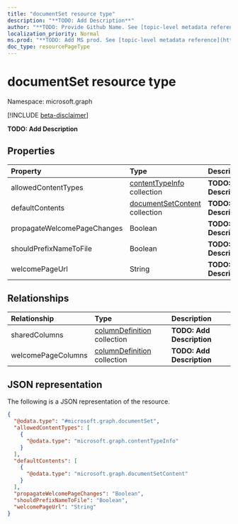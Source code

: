 ```yaml
---
title: "documentSet resource type"
description: "**TODO: Add Description**"
author: "**TODO: Provide Github Name. See [topic-level metadata reference](https://msgo.azurewebsites.net/add/document/guidelines/metadata.html#topic-level-metadata)**"
localization_priority: Normal
ms.prod: "**TODO: Add MS prod. See [topic-level metadata reference](https://msgo.azurewebsites.net/add/document/guidelines/metadata.html#topic-level-metadata)**"
doc_type: resourcePageType
---
```


# documentSet resource type

Namespace: microsoft.graph

[!INCLUDE [beta-disclaimer](../../includes/beta-disclaimer.md)]

**TODO: Add Description**

## Properties
|Property|Type|Description|
|:---|:---|:---|
|allowedContentTypes|[contentTypeInfo](../resources/contenttypeinfo.md) collection|**TODO: Add Description**|
|defaultContents|[documentSetContent](../resources/documentsetcontent.md) collection|**TODO: Add Description**|
|propagateWelcomePageChanges|Boolean|**TODO: Add Description**|
|shouldPrefixNameToFile|Boolean|**TODO: Add Description**|
|welcomePageUrl|String|**TODO: Add Description**|

## Relationships
|Relationship|Type|Description|
|:---|:---|:---|
|sharedColumns|[columnDefinition](../resources/columndefinition.md) collection|**TODO: Add Description**|
|welcomePageColumns|[columnDefinition](../resources/columndefinition.md) collection|**TODO: Add Description**|

## JSON representation
The following is a JSON representation of the resource.
<!-- {
  "blockType": "resource",
  "@odata.type": "microsoft.graph.documentSet"
}
-->
``` json
{
  "@odata.type": "#microsoft.graph.documentSet",
  "allowedContentTypes": [
    {
      "@odata.type": "microsoft.graph.contentTypeInfo"
    }
  ],
  "defaultContents": [
    {
      "@odata.type": "microsoft.graph.documentSetContent"
    }
  ],
  "propagateWelcomePageChanges": "Boolean",
  "shouldPrefixNameToFile": "Boolean",
  "welcomePageUrl": "String"
}
```

